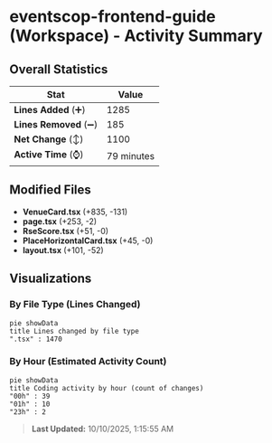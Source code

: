 # eventscop-frontend-guide (Workspace) - Activity Summary 

## Overall Statistics

| Stat                   | Value                                                             |
| ---------------------- | ----------------------------------------------------------------- |
| **Lines Added** (➕)   | 1285                                          |
| **Lines Removed** (➖) | 185                                        |
| **Net Change** (↕)    | 1100                |
| **Active Time** (⌚)   | 79 minutes |


## Modified Files
- **VenueCard.tsx** (+835, -131)
- **page.tsx** (+253, -2)
- **RseScore.tsx** (+51, -0)
- **PlaceHorizontalCard.tsx** (+45, -0)
- **layout.tsx** (+101, -52)

## Visualizations

### By File Type (Lines Changed)

```mermaid
pie showData
title Lines changed by file type
".tsx" : 1470
```

### By Hour (Estimated Activity Count)

```mermaid
pie showData
title Coding activity by hour (count of changes)
"00h" : 39
"01h" : 10
"23h" : 2
```


> **Last Updated:** 10/10/2025, 1:15:55 AM